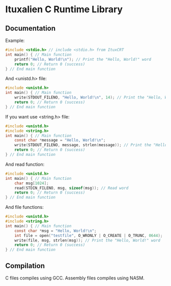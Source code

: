 # Ituxalien C Runtime Library
## Documentation
Example:
```c
#include <stdio.h> // include <stdio.h> from ItuxCRT
int main() { // Main function
    printf("Hello, World!\n"); // Print the "Hello, World!" word
    return 0; // Return 0 (success)
} // End main function
```
And <unistd.h> file:
```c
#include <unistd.h>
int main() { // Main function
    write(STDOUT_FILENO, "Hello, World!\n", 14); // Print the "Hello, World!" word
    return 0; // Return 0 (success)
} // End main function
```
If you want use <string.h> file:
```c
#include <unistd.h>
#include <string.h>
int main() { // Main function
    const char *message = "Hello, World!\n";
    write(STDOUT_FILENO, message, strlen(message)); // Print the "Hello, World!" word
    return 0; // Return 0 (success)
} // End main function
```
And read function:
```c
#include <unistd.h>
int main() { // Main function
    char msg[1024];
    read(STDIN_FILENO, msg, sizeof(msg)); // Read word
    return 0; // Return 0 (success)
} // End main function
```
And file functions:
```c
#include <unistd.h>
#include <string.h>
int main() { // Main function
    const char *msg = "Hello, World!\n";
    int file = open("testfile", O_WRONLY | O_CREATE | O_TRUNC, 0644);
    write(file, msg, strlen(msg)); // Print the "Hello, World!" word
    return 0; // Return 0 (success)
} // End main function
```
## Compilation
C files compiles using GCC.
Assembly files compiles using NASM.
